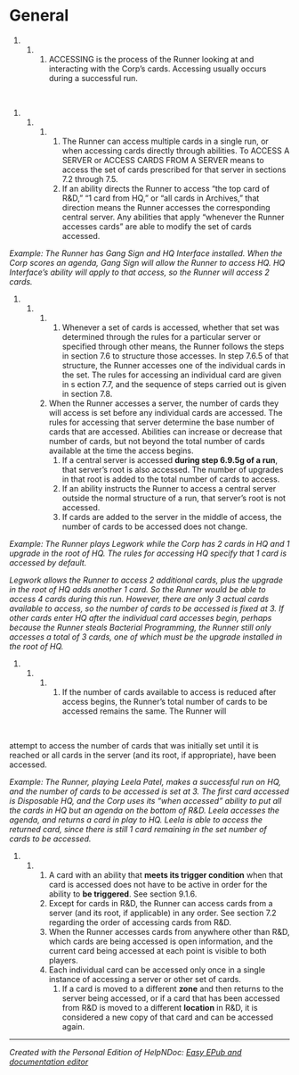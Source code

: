 # General

1. &nbsp;
   1. &nbsp;
      1. ACCESSING is the process of the Runner looking at and interacting with the Corp’s cards. Accessing usually occurs during a successful run.

&nbsp;

1. &nbsp;
   1. &nbsp;
      1. &nbsp;
         1. The Runner can access multiple cards in a single run, or when accessing cards directly through abilities. To ACCESS A SERVER or ACCESS CARDS FROM A SERVER means to access the set of cards prescribed for that server in sections 7.2 through 7.5.
         1. If an ability directs the Runner to access “the top card of R\&D,” “1 card from HQ,” or “all cards in Archives,” that direction means the Runner accesses the corresponding central server. Any abilities that apply “whenever the Runner accesses cards” are able to modify the set of cards accessed.

*Example: The Runner has Gang Sign and HQ Interface installed. When the Corp scores an agenda, Gang Sign will allow the Runner to access HQ. HQ Interface’s ability will apply to that access, so the Runner will access 2 cards.*

1. &nbsp;
   1. &nbsp;
      1. &nbsp;
         1. Whenever a set of cards is accessed, whether that set was determined through the rules for a particular server or specified through other means, the Runner follows the steps in section 7.6 to structure those accesses. In step 7.6.5 of that structure, the Runner accesses one of the individual cards in the set. The rules for accessing an individual card are given in s ection 7.7, and the sequence of steps carried out is given in section 7.8.
      1. When the Runner accesses a server, the number of cards they will access is set before any individual cards are accessed. The rules for accessing that server determine the base number of cards that are accessed. Abilities can increase or decrease that number of cards, but not beyond the total number of cards available at the time the access begins.
         1. If a central server is accessed **during step 6.9.5g of a run**, that server’s root is also accessed. The number of upgrades in that root is added to the total number of cards to access.
         1. If an ability instructs the Runner to access a central server outside the normal structure of a run, that server’s root is not accessed.
         1. If cards are added to the server in the middle of access, the number of cards to be accessed does not change.

*Example: The Runner plays Legwork while the Corp has 2 cards in HQ and 1 upgrade in the root of HQ. The rules for accessing HQ specify that 1 card is accessed by default.*

*Legwork allows the Runner to access 2 additional cards, plus the upgrade in the root of HQ adds another 1 card. So the Runner would be able to access 4 cards during this run. However, there are only 3 actual cards available to access, so the number of cards to be accessed is fixed at 3. If other cards enter HQ after the individual card accesses begin, perhaps because the Runner steals Bacterial Programming, the Runner still only accesses a total of 3 cards, one of which must be the upgrade installed in the root of HQ.*

1. &nbsp;
   1. &nbsp;
      1. &nbsp;
         1. If the number of cards available to access is reduced after access begins, the Runner’s total number of cards to be accessed remains the same. The Runner will

&nbsp;

attempt to access the number of cards that was initially set until it is reached or all cards in the server (and its root, if appropriate), have been accessed.

*Example: The Runner, playing Leela Patel, makes a successful run on HQ, and the number of cards to be accessed is set at 3. The first card accessed is Disposable HQ, and the Corp uses its “when accessed” ability to put all the cards in HQ but an agenda on the bottom of R\&D. Leela accesses the agenda, and returns a card in play to HQ. Leela is able to access the returned card, since there is still 1 card remaining in the set number of cards to be accessed.*

1. &nbsp;
   1. &nbsp;
      1. A card with an ability that **meets its trigger condition** when that card is accessed does not have to be active in order for the ability to **be triggered**. See section 9.1.6.
      1. Except for cards in R\&D, the Runner can access cards from a server (and its root, if applicable) in any order. See section 7.2 regarding the order of accessing cards from R\&D.
      1. When the Runner accesses cards from anywhere other than R\&D, which cards are being accessed is open information, and the current card being accessed at each point is visible to both players.
      1. Each individual card can be accessed only once in a single instance of accessing a server or other set of cards.
         1. If a card is moved to a different **zone** and then returns to the server being accessed, or if a card that has been accessed from R\&D is moved to a different **location** in R\&D, it is considered a new copy of that card and can be accessed again.

***
_Created with the Personal Edition of HelpNDoc: [Easy EPub and documentation editor](<https://www.helpndoc.com>)_
